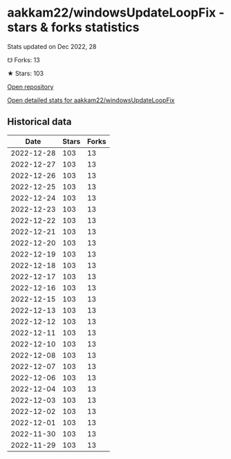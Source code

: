 # aakkam22/windowsUpdateLoopFix - stars & forks statistics

Stats updated on Dec 2022, 28

☋ Forks: 13

★ Stars: 103

[Open repository](https://github.com/aakkam22/windowsUpdateLoopFix)

[Open detailed stats for aakkam22/windowsUpdateLoopFix](https://reviewgithub.com/rep/aakkam22/windowsUpdateLoopFix)

## Historical data
| Date | Stars | Forks |
|------|-------|-------|
| 2022-12-28 | 103 | 13 | 
| 2022-12-27 | 103 | 13 | 
| 2022-12-26 | 103 | 13 | 
| 2022-12-25 | 103 | 13 | 
| 2022-12-24 | 103 | 13 | 
| 2022-12-23 | 103 | 13 | 
| 2022-12-22 | 103 | 13 | 
| 2022-12-21 | 103 | 13 | 
| 2022-12-20 | 103 | 13 | 
| 2022-12-19 | 103 | 13 | 
| 2022-12-18 | 103 | 13 | 
| 2022-12-17 | 103 | 13 | 
| 2022-12-16 | 103 | 13 | 
| 2022-12-15 | 103 | 13 | 
| 2022-12-13 | 103 | 13 | 
| 2022-12-12 | 103 | 13 | 
| 2022-12-11 | 103 | 13 | 
| 2022-12-10 | 103 | 13 | 
| 2022-12-08 | 103 | 13 | 
| 2022-12-07 | 103 | 13 | 
| 2022-12-06 | 103 | 13 | 
| 2022-12-04 | 103 | 13 | 
| 2022-12-03 | 103 | 13 | 
| 2022-12-02 | 103 | 13 | 
| 2022-12-01 | 103 | 13 | 
| 2022-11-30 | 103 | 13 | 
| 2022-11-29 | 103 | 13 | 

